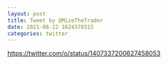 ```yaml
--- 
layout: post 
title: Tweet by @MizeTheTrader 
date: 2021-06-22 1624370315 
categories: twitter 
--- 
```

https://twitter.com/o/status/1407337200627458053